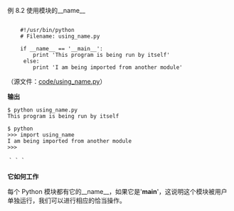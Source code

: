例 8.2 使用模块的__name__

```

    #!/usr/bin/python
    # Filename: using_name.py

    if __name__ == '__main__':
        print 'This program is being run by itself'
     else:
        print 'I am being imported from another module'

```

（源文件：[code/using_name.py](http://woodpecker.org.cn/abyteofpython_cn/chinese/code/using_name.py)）

**输出**

    $ python using_name.py
    This program is being run by itself
    
    $ python
    >>> import using_name
    I am being imported from another module
    >>>

｀｀｀

**它如何工作**

每个 Python 模块都有它的__name__，如果它是'__main__'，这说明这个模块被用户单独运行，我们可以进行相应的恰当操作。
